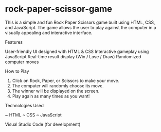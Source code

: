 # rock-paper-scissor-game
This is a simple and fun Rock Paper Scissors game built using HTML, CSS, and JavaScript. The game allows the user to play against the computer in a visually appealing and interactive interface.

Features

User-friendly UI designed with HTML & CSS
Interactive gameplay using JavaScript
Real-time result display (Win / Lose / Draw)
Randomized computer moves


How to Play

1. Click on Rock, Paper, or Scissors to make your move.
2. The computer will randomly choose its move.
3. The winner will be displayed on the screen.
4. Play again as many times as you want!

Technologies Used

~ HTML
~ CSS
~ JavaScript

Visual Studio Code (for development)

